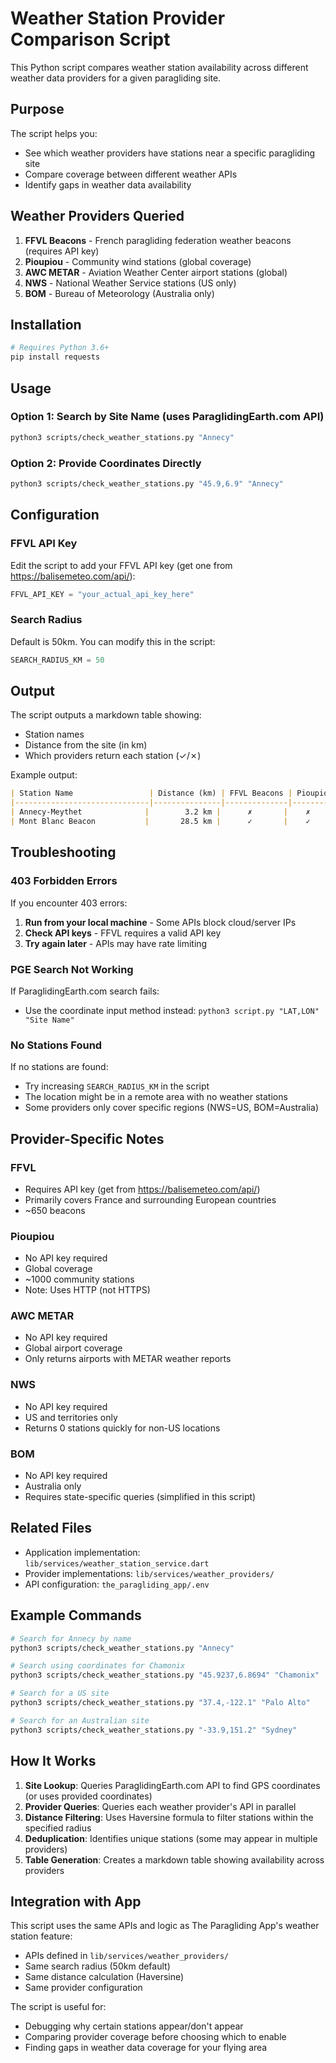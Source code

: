 # Weather Station Provider Comparison Script

This Python script compares weather station availability across different weather data providers for a given paragliding site.

## Purpose

The script helps you:
- See which weather providers have stations near a specific paragliding site
- Compare coverage between different weather APIs
- Identify gaps in weather data availability

## Weather Providers Queried

1. **FFVL Beacons** - French paragliding federation weather beacons (requires API key)
2. **Pioupiou** - Community wind stations (global coverage)
3. **AWC METAR** - Aviation Weather Center airport stations (global)
4. **NWS** - National Weather Service stations (US only)
5. **BOM** - Bureau of Meteorology (Australia only)

## Installation

```bash
# Requires Python 3.6+
pip install requests
```

## Usage

### Option 1: Search by Site Name (uses ParaglidingEarth.com API)

```bash
python3 scripts/check_weather_stations.py "Annecy"
```

### Option 2: Provide Coordinates Directly

```bash
python3 scripts/check_weather_stations.py "45.9,6.9" "Annecy"
```

## Configuration

### FFVL API Key

Edit the script to add your FFVL API key (get one from https://balisemeteo.com/api/):

```python
FFVL_API_KEY = "your_actual_api_key_here"
```

### Search Radius

Default is 50km. You can modify this in the script:

```python
SEARCH_RADIUS_KM = 50
```

## Output

The script outputs a markdown table showing:
- Station names
- Distance from the site (in km)
- Which providers return each station (✓/✗)

Example output:

```markdown
| Station Name                 | Distance (km) | FFVL Beacons | Pioupiou | AWC METAR | NWS | BOM |
|------------------------------|---------------|--------------|----------|-----------|-----|-----|
| Annecy-Meythet              |        3.2 km |      ✗       |    ✗     |     ✓     |  ✗  |  ✗  |
| Mont Blanc Beacon           |       28.5 km |      ✓       |    ✓     |     ✗     |  ✗  |  ✗  |
```

## Troubleshooting

### 403 Forbidden Errors

If you encounter 403 errors:

1. **Run from your local machine** - Some APIs block cloud/server IPs
2. **Check API keys** - FFVL requires a valid API key
3. **Try again later** - APIs may have rate limiting

### PGE Search Not Working

If ParaglidingEarth.com search fails:
- Use the coordinate input method instead: `python3 script.py "LAT,LON" "Site Name"`

### No Stations Found

If no stations are found:
- Try increasing `SEARCH_RADIUS_KM` in the script
- The location might be in a remote area with no weather stations
- Some providers only cover specific regions (NWS=US, BOM=Australia)

## Provider-Specific Notes

### FFVL
- Requires API key (get from https://balisemeteo.com/api/)
- Primarily covers France and surrounding European countries
- ~650 beacons

### Pioupiou
- No API key required
- Global coverage
- ~1000 community stations
- Note: Uses HTTP (not HTTPS)

### AWC METAR
- No API key required
- Global airport coverage
- Only returns airports with METAR weather reports

### NWS
- No API key required
- US and territories only
- Returns 0 stations quickly for non-US locations

### BOM
- No API key required
- Australia only
- Requires state-specific queries (simplified in this script)

## Related Files

- Application implementation: `lib/services/weather_station_service.dart`
- Provider implementations: `lib/services/weather_providers/`
- API configuration: `the_paragliding_app/.env`

## Example Commands

```bash
# Search for Annecy by name
python3 scripts/check_weather_stations.py "Annecy"

# Search using coordinates for Chamonix
python3 scripts/check_weather_stations.py "45.9237,6.8694" "Chamonix"

# Search for a US site
python3 scripts/check_weather_stations.py "37.4,-122.1" "Palo Alto"

# Search for an Australian site
python3 scripts/check_weather_stations.py "-33.9,151.2" "Sydney"
```

## How It Works

1. **Site Lookup**: Queries ParaglidingEarth.com API to find GPS coordinates (or uses provided coordinates)
2. **Provider Queries**: Queries each weather provider's API in parallel
3. **Distance Filtering**: Uses Haversine formula to filter stations within the specified radius
4. **Deduplication**: Identifies unique stations (some may appear in multiple providers)
5. **Table Generation**: Creates a markdown table showing availability across providers

## Integration with App

This script uses the same APIs and logic as The Paragliding App's weather station feature:
- APIs defined in `lib/services/weather_providers/`
- Same search radius (50km default)
- Same distance calculation (Haversine)
- Same provider configuration

The script is useful for:
- Debugging why certain stations appear/don't appear
- Comparing provider coverage before choosing which to enable
- Finding gaps in weather data coverage for your flying area
